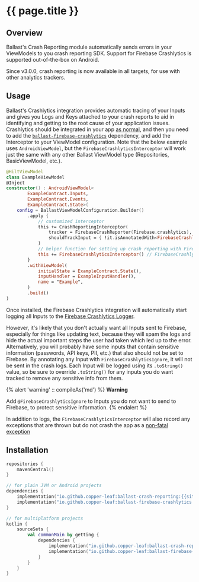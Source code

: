 ---
---

# {{ page.title }}

## Overview

Ballast's Crash Reporting module automatically sends errors in your ViewModels to you crash reporting SDK. Support for 
Firebase Crashlytics is supported out-of-the-box on Android.

Since v3.0.0, crash reporting is now available in all targets, for use with other analytics trackers.

## Usage

Ballast's Crashlytics integration provides automatic tracing of your Inputs and gives you Logs and Keys attached to your
crash reports to aid in identifying and getting to the root cause of your application issues. Crashlytics should be 
integrated in your app [as normal][1], and then 
you need to add the [`ballast-firebase-crashlytics`](#Installation) dependency, and add the Interceptor to your ViewModel 
configuration. Note that the below example uses `AndroidViewModel`, but the `FirebaseCrashlyticsInterceptor` will work 
just the same with any other Ballast ViewModel type (Repositories, BasicViewModel, etc.).

```kotlin
@HiltViewModel
class ExampleViewModel
@Inject
constructor() : AndroidViewModel<
        ExampleContract.Inputs,
        ExampleContract.Events,
        ExampleContract.State>(
    config = BallastViewModelConfiguration.Builder()
        .apply {
            // customized interceptor
            this += CrashReportingInterceptor(
                tracker = FirebaseCrashReporter(Firebase.crashlytics),
                shouldTrackInput = { !it.isAnnotatedWith<FirebaseCrashlyticsIgnore>() },
            )
            // helper function for setting up crash reporting with Firebase
            this += FirebaseCrashlyticsInterceptor() // FirebaseCrashlyticsInterceptor factory function, which returns CrashReportingInterceptor
        }
        .withViewModel(
            initialState = ExampleContract.State(),
            inputHandler = ExampleInputHandler(),
            name = "Example",
        )
        .build()
)
```

Once installed, the Firebase Crashlytics integration will automatically start logging all Inputs to the 
[Firebase Crashlytics Logger][2]. 

However, it's likely that you don't actually want all Inputs sent to Firebase, especially for things like updating text, 
because they will spam the logs and hide the actual important steps the user had taken which led up to the error. 
Alternatively, you will probably have some inputs that contain sensitive information (passwords, API keys, PII, etc.) 
that also should not be set to Firebase. By annotating any Input with `FirebaseCrashlyticsIgnore`, it will not be sent 
in the crash logs. Each Input will be logged using its `.toString()` value, so be sure to override `.toString()` for any
inputs you do want tracked to remove any sensitive info from them.

{% alert 'warning' :: compileAs('md') %}
**Warning**

Add `@FirebaseCrashlyticsIgnore` to Inputs you do not want to send to Firebase, to protect sensitive information.
{% endalert %}

In addition to logs, the `FirebaseCrashlyticsInterceptor` will also record any exceptions that are thrown but do not 
crash the app as a [non-fatal exception][3]

## Installation

```kotlin
repositories {
    mavenCentral()
}

// for plain JVM or Android projects
dependencies {
    implementation("io.github.copper-leaf:ballast-crash-reporting:{{site.version}}")
    implementation("io.github.copper-leaf:ballast-firebase-crashlytics:{{site.version}}")
}

// for multiplatform projects
kotlin {
    sourceSets {
        val commonMain by getting {
            dependencies {
                implementation("io.github.copper-leaf:ballast-crash-reporting:{{site.version}}")
                implementation("io.github.copper-leaf:ballast-firebase-crashlytics:{{site.version}}")
            }
        }
    }
}
```

[1]: https://firebase.google.com/docs/crashlytics/get-started?platform=android
[2]: https://firebase.google.com/docs/crashlytics/customize-crash-reports?platform=android#add-logs
[3]: https://firebase.google.com/docs/crashlytics/customize-crash-reports?platform=android#log-excepts
[4]: https://firebase.google.com/docs/analytics/get-started?platform=android